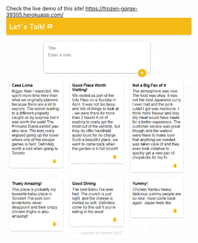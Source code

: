 Check the live demo of this site!
https://frozen-gorge-39305.herokuapp.com/
![DEMO](https://github.com/YKRogerWu/React-msg-board/blob/main/letsTalkDemoPic.png?raw=true)
